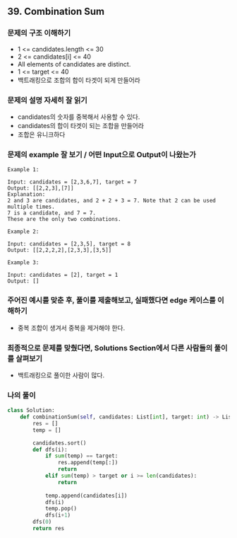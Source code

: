 ## 39. Combination Sum

### 문제의 구조 이해하기

- 1 <= candidates.length <= 30
- 2 <= candidates[i] <= 40
- All elements of candidates are distinct.
- 1 <= target <= 40
- 백트래킹으로 조합의 합이 타겟이 되게 만들어라

### 문제의 설명 자세히 잘 읽기

- candidates의 숫자를 중복해서 사용할 수 있다.
- candidates의 합이 타겟이 되는 조합을 만들어라
- 조합은 유니크하다

### 문제의 example 잘 보기 / 어떤 Input으로 Output이 나왔는가

```text
Example 1:

Input: candidates = [2,3,6,7], target = 7
Output: [[2,2,3],[7]]
Explanation:
2 and 3 are candidates, and 2 + 2 + 3 = 7. Note that 2 can be used multiple times.
7 is a candidate, and 7 = 7.
These are the only two combinations.

Example 2:

Input: candidates = [2,3,5], target = 8
Output: [[2,2,2,2],[2,3,3],[3,5]]

Example 3:

Input: candidates = [2], target = 1
Output: []
```

### 주어진 예시를 맞춘 후, 풀이를 제출해보고, 실패했다면 edge 케이스를 이해하기

- 중복 조합이 생겨서 중복을 제거해야 한다.

### 최종적으로 문제를 맞췄다면, Solutions Section에서 다른 사람들의 풀이를 살펴보기

- 백트래킹으로 풀이한 사람이 많다.

### 나의 풀이

```python
class Solution:
    def combinationSum(self, candidates: List[int], target: int) -> List[List[int]]:
        res = []
        temp = []

        candidates.sort()
        def dfs(i):
            if sum(temp) == target:
                res.append(temp[:])
                return
            elif sum(temp) > target or i >= len(candidates):
                return
            
            temp.append(candidates[i])
            dfs(i)
            temp.pop()
            dfs(i+1)
        dfs(0)
        return res
           
```